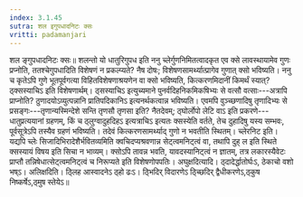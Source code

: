 ```yaml
---
index: 3.1.45
sutra: शल इगुपधादनिटः क्सः
vritti: padamanjari
---
```


 शल ङ्गुपधादनिटः क्सः॥ शलन्तो यो धातुरिगुपध इति ननु च्लेर्गुणनिमितत्वादकृत एव क्से लावस्थायामेव गुणः प्रप्नोति, ततश्चेगुपधादिति विशेषणं न प्रकल्प्यते? नैष दोषः; विशेषणसामर्थ्यात्प्रागेव गुणात् क्सो भविष्यति। ननु च कृतेऽपि गुणे भूतपूर्वगत्या विहितविशेषणाश्रयणेन वा क्सो भविष्यति, कित्करणमिदानीं किमर्थं स्यात्? ठ्क्सस्याचिऽ इति विशेषणार्थम्। ठ्सस्याचिऽ इत्युच्यमाने पुनर्वदिहनिकमिकषिभ्यः से वत्सौ वत्साः---अत्रापि प्राप्नोति? ठुणादयोऽव्युत्पन्नानि प्रातिपदिकानिऽ इत्यनर्थकत्वान्न भविष्यति। एवमपि वुञ्च्छणादिषु तृणादिभ्यः से प्रसङ्गः---तृणान्यस्मिन्देशे सन्ति तृणसौ तृणसा इति? नैतदेवम्; ठ्घोर्लोपो लेटि वाऽ इति प्रकरणे---धातुप्रत्ययानां ग्रहणम्, किं च ठ्लुग्वादुहदिहऽ इत्यत्राचिऽ इत्यतः क्सस्येति वर्तते, तेच दुहादिषु यस्य सम्भवः, पूर्वसूत्रेऽपि तस्यैव ग्रहणं भविष्यति। तदेवं कित्करणसामर्थ्याद् गुणो न भवतीति स्थितम्। च्लेरनिट इति। यद्यपि च्लेः सिजादिभिरादेशैर्भवितव्यमिति क्वचिदप्यश्रवणान्न सेट्त्वमनिट्त्वं वा, तथापि दुह् ल इति स्थिते क्सस्यायं विषय इति सिचा न भाव्यम्। क्सोऽपि तावन्न भवति, यावदस्यानिट्त्वं न ज्ञातम्, तत्र लकारस्यैवेटः प्राप्तौ तन्निषेधात्सेट्त्वमनिट्त्वं च निरूप्यते इति विशेषणोपपतिः। अघुक्षदित्यादि। ठ्दादेर्द्धातोर्घःऽ, ठेकाचो वशो भष्ऽ। अलिक्षदिति। ठ्लिह आस्वादनेऽ ठ्हो ढःऽ। ठ्भिदिर् विदारणेऽ ठ्च्छिदिर् द्वैधीकरणेऽ,ठ्कुष निष्कर्षेऽ,ठ्मुष स्तेयेऽ॥